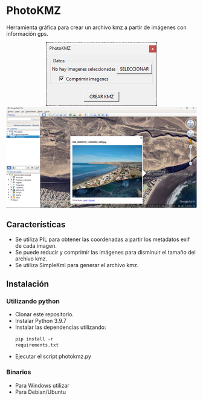 # PhotoKMZ
Herramienta gráfica para crear un archivo kmz a partir de imágenes con información gps.

<center><img src="./capturas/image.png"></center>
<center><img src="./capturas/captura_02.png"></center>

## Características
- Se utiliza PIL para obtener las coordenadas a partir los metadatos exif de cada imagen.
- Se puede reducir y comprimir las imágenes para disminuir el tamaño del archivo kmz.
- Se utiliza SimpleKml para generar el archivo kmz.

## Instalación
### Utilizando python
- Clonar este repositorio.
- Instalar Python 3.9.7
- Instalar las dependencias utilizando: <pre><code>pip install -r requirements.txt
</code></pre>
- Ejecutar el script photokmz.py

### Binarios
- Para Windows utilizar
- Para Debian/Ubuntu 